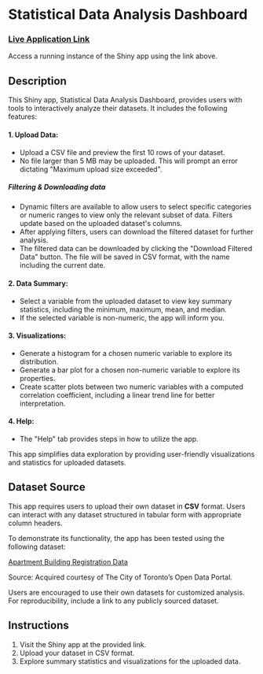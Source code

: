 # Statistical Data Analysis Dashboard
### [Live Application Link](https://ajung02.shinyapps.io/assignment-b3/)
Access a running instance of the Shiny app using the link above.

## Description
This Shiny app, Statistical Data Analysis Dashboard, provides users with tools to interactively analyze their datasets. It includes the following features:

#### 1. Upload Data: 
- Upload a CSV file and preview the first 10 rows of your dataset.
- No file larger than 5 MB may be uploaded. This will prompt an error dictating "Maximum upload size exceeded".

##### Filtering & Downloading data
- Dynamic filters are available to allow users to select specific categories or numeric ranges to view only the relevant subset of data. Filters update based on the uploaded dataset's columns.
- After applying filters, users can download the filtered dataset for further analysis.
- The filtered data can be downloaded by clicking the "Download Filtered Data" button. The file will be saved in CSV format, with the name including the current date.

#### 2. Data Summary:
- Select a variable from the uploaded dataset to view key summary statistics, including the minimum, maximum, mean, and median.
- If the selected variable is non-numeric, the app will inform you.

#### 3. Visualizations:
- Generate a histogram for a chosen numeric variable to explore its distribution.
- Generate a bar plot for a chosen non-numeric variable to explore its properties.
- Create scatter plots between two numeric variables with a computed correlation coefficient, including a linear trend line for better interpretation.

#### 4. Help:
- The "Help" tab provides steps in how to utilize the app.

This app simplifies data exploration by providing user-friendly visualizations and statistics for uploaded datasets.

## Dataset Source
This app requires users to upload their own dataset in **CSV** format. Users can interact with any dataset structured in tabular form with appropriate column headers.

To demonstrate its functionality, the app has been tested using the following dataset:

[Apartment Building Registration Data](https://open.toronto.ca/dataset/apartment-building-registration/)

Source: Acquired courtesy of The City of Toronto’s Open Data Portal.

Users are encouraged to use their own datasets for customized analysis. For reproducibility, include a link to any publicly sourced dataset.

## Instructions
1. Visit the Shiny app at the provided link.
2. Upload your dataset in CSV format.
3. Explore summary statistics and visualizations for the uploaded data.
